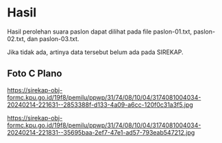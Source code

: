 # Hasil

Hasil perolehan suara paslon dapat dilihat pada file paslon-01.txt, paslon-02.txt, dan paslon-03.txt.

Jika tidak ada, artinya data tersebut belum ada pada SIREKAP.

## Foto C Plano

https://sirekap-obj-formc.kpu.go.id/19f8/pemilu/ppwp/31/74/08/10/04/3174081004034-20240214-221631--2853388f-d133-4a09-a6cc-120f0c31a3f5.jpg

https://sirekap-obj-formc.kpu.go.id/19f8/pemilu/ppwp/31/74/08/10/04/3174081004034-20240214-221831--35695baa-2ef7-47e1-ad57-793eab547212.jpg
